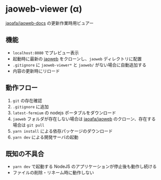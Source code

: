 # jaoweb-viewer (α)

[jaoafa/jaoweb-docs](https://github.com/jaoafa/jaoweb-docs) の更新作業時用ビュアー

## 機能

- `localhost:8080` でプレビュー表示
- 起動時に最新の [jaoweb](https://github.com/jaoafa/jaoweb) をクローンし、`jaoweb` ディレクトリに配置
- `.gitignore` に `jaoweb-viewer*` と `jaoweb/` がない場合に自動追加する
- 内容の更新時にリロード

## 動作フロー

1. `git` の存在確認
2. `.gitignore` に追加
3. `latest-fermium` の nodejs ポータブルをダウンロード
4. `jaoweb` フォルダが存在しない場合は [jaoafa/jaoweb](https://github.com/jaoafa/jaoweb) のクローン、存在する場合は `git pull`
5. `yarn install` による依存パッケージのダウンロード
6. `yarn dev` による開発サーバの起動

## 既知の不具合

- `yarn dev` で起動する NodeJS のアプリケーションが停止後も動作し続ける
- ファイルの削除・リネーム時に動作しない

